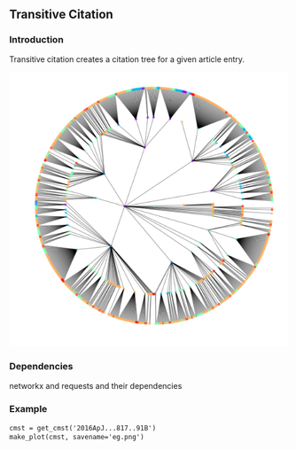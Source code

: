 ## Transitive Citation

### Introduction

Transitive citation creates a citation tree for a given article entry.

<img src="images/transitiveimg.png?raw=true"/>

### Dependencies
networkx and requests and their dependencies

### Example
```{python}
cmst = get_cmst('2016ApJ...817..91B')
make_plot(cmst, savename='eg.png')
```

